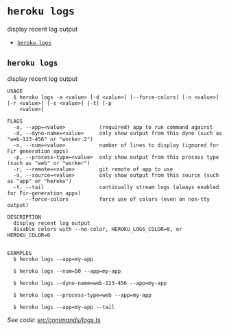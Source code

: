`heroku logs`
=============

display recent log output

* [`heroku logs`](#heroku-logs)

## `heroku logs`

display recent log output

```
USAGE
  $ heroku logs -a <value> [-d <value>] [--force-colors] [-n <value>] [-r <value>] [-s <value>] [-t] [-p
    <value>]

FLAGS
  -a, --app=<value>           (required) app to run command against
  -d, --dyno-name=<value>     only show output from this dyno (such as "web-123-456" or "worker.2")
  -n, --num=<value>           number of lines to display (ignored for Fir generation apps)
  -p, --process-type=<value>  only show output from this process type (such as "web" or "worker")
  -r, --remote=<value>        git remote of app to use
  -s, --source=<value>        only show output from this source (such as "app" or "heroku")
  -t, --tail                  continually stream logs (always enabled for Fir-generation apps)
      --force-colors          force use of colors (even on non-tty output)

DESCRIPTION
  display recent log output
  disable colors with --no-color, HEROKU_LOGS_COLOR=0, or HEROKU_COLOR=0


EXAMPLES
  $ heroku logs --app=my-app

  $ heroku logs --num=50 --app=my-app

  $ heroku logs --dyno-name=web-123-456 --app=my-app

  $ heroku logs --process-type=web --app=my-app

  $ heroku logs --app=my-app --tail
```

_See code: [src/commands/logs.ts](https://github.com/heroku/cli/blob/v11.0.0-alpha.8/packages/cli/src/commands/logs.ts)_
